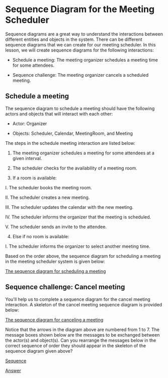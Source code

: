 # Sequence Diagram for the Meeting Scheduler
Sequence diagrams are a great way to understand the interactions between different entities and objects in the system. There can be different sequence diagrams that we can create for our meeting scheduler. In this lesson, we will create sequence diagrams for the following interactions:

- Schedule a meeting: The meeting organizer schedules a meeting time for some attendees.

- Sequence challenge: The meeting organizer cancels a scheduled meeting.

## Schedule a meeting
The sequence diagram to schedule a meeting should have the following actors and objects that will interact with each other:

- Actor: Organizer

- Objects: Scheduler, Calendar, MeetingRoom, and Meeting

The steps in the schedule meeting interaction are listed below:

1. The meeting organizer schedules a meeting for some attendees at a given interval.

2. The scheduler checks for the availability of a meeting room.

3. If a room is available:

I. The scheduler books the meeting room.

II. The scheduler creates a new meeting.

III. The scheduler updates the calendar with the new meeting.

IV. The scheduler informs the organizer that the meeting is scheduled.

V. The scheduler sends an invite to the attendee.

4. Else if no room is available:

I. The scheduler informs the organizer to select another meeting time.

Based on the order above, the sequence diagram for scheduling a meeting in the meeting scheduler system is given below:

[The sequence diagram for scheduling a meeting](./seq1.png)

## Sequence challenge: Cancel meeting
You'll help us to complete a sequence diagram for the cancel meeting interaction. A skeleton of the cancel meeting sequence diagram is provided below:

[The sequence diagram for canceling a meeting](./seq2.png)

Notice that the arrows in the diagram above are numbered from 1 to 7. The message boxes shown below are the messages to be exchanged between the actor(s) and object(s). Can you rearrange the messages below in the correct sequence of order they should appear in the skeleton of the sequence diagram given above?

[Sequence](./challenge.png)

[Answer](./answer.png)
